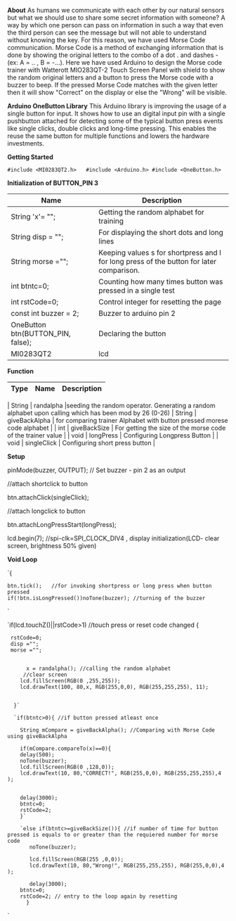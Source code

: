 **About**
As humans we communicate with each other by our natural sensors but what we should use to share some secret information with someone? A way by which one person can pass on information in such a way that even the third person can see the message but will not able to understand without knowing the key. For this reason, we have used Morse Code communication. Morse Code is a method of exchanging information that is done by showing the original letters to the combo of a dot . and dashes - (ex: A = .. , B = -...). Here we have used Arduino to design the Morse code trainer with Watterott MIO283QT-2 Touch Screen Panel with shield to show the random original letters and a button to press the Morse code with a buzzer to beep. If the pressed Morse Code matches with the given letter then it will show "Correct" on the display or else the "Wrong" will be visible.

**Arduino OneButton Library**
This Arduino library is improving the usage of a single button for input. It shows how to use an digital input pin with a single pushbutton attached for detecting some of the typical button press events like single clicks, double clicks and long-time pressing. This enables the reuse the same button for multiple functions and lowers the hardware investments.

**Getting Started**

`
#include <MI0283QT2.h>  
#include <Arduino.h>
#include <OneButton.h>
`

**Initialization of BUTTON_PIN 3**

| Name | Description |
| ------ | ------ |
| String 'x'= ""; | Getting the random alphabet for training |
| String disp = ""; | For displaying the short dots and long lines  |
| String morse ="";  | Keeping values s for shortpress and l for long press of the button for later comparison. |
| int btntc=0; | Counting how many times button was pressed in a single test
| int rstCode=0; | Control integer for resetting the page |
| const int buzzer = 2; | Buzzer to arduino pin 2 | 
| OneButton btn(BUTTON_PIN, false); | Declaring the button |
| MI0283QT2 | lcd | Declare only one display (MI0283QT2 Adapter v1) | 

**Function**

| Type | Name | Description |
| ------ | ------ | ------ |

| String | randalpha |seeding the random operator. Generating a random alphabet upon calling which has been mod by 26 (0-26)
| String | giveBackAlpha | for comparing trainer Alphabet with button pressed morese code alphabet |
| int | giveBackSize | For getting the size of the morse code of the trainer value |
| void | longPress | Configuring Longpress Button |
| void  | singleClick | Configuring short press button |

**Setup**

pinMode(buzzer, OUTPUT); // Set buzzer - pin 2 as an output

//attach shortclick to button

btn.attachClick(singleClick); 

//attach longclick to button

btn.attachLongPressStart(longPress); 

lcd.begin(7); //spi-clk=SPI_CLOCK_DIV4 , display initialization(LCD- clear screen, brightness 50% given)

**Void Loop**

`{


    btn.tick();   //for invoking shortpress or long press when button pressed
    if(!btn.isLongPressed())noTone(buzzer); //turning of the buzzer
    
`
    

`if(lcd.touchZ()||rstCode>1) //touch press or reset code changed
  {
   
  
     rstCode=0;
     disp ="";
     morse ="";
    
       
          x = randalpha(); //calling the random alphabet
         //clear screen
        lcd.fillScreen(RGB(0 ,255,255));
        lcd.drawText(100, 80,x, RGB(255,0,0), RGB(255,255,255), 11);

      
      }`
      
      `if(btntc>0){ //if button pressed atleast once

        String mCompare = giveBackAlpha(); //Comparing with Morse Code using giveBackAlpha 
        
        if(mCompare.compareTo(x)==0){
        delay(500);
        noTone(buzzer);
        lcd.fillScreen(RGB(0 ,128,0));
        lcd.drawText(10, 80,"CORRECT!", RGB(255,0,0), RGB(255,255,255),4 );
        

        delay(3000);
        btntc=0;
        rstCode=2;
        }`
        
        `else if(btntc>=giveBackSize()){ //if number of time for button pressed is equals to or greater than the requiered number for morse code
           noTone(buzzer);

           lcd.fillScreen(RGB(255 ,0,0));
           lcd.drawText(10, 80,"Wrong!", RGB(255,255,255), RGB(255,0,0),4 );
          
           delay(3000);
        btntc=0;
        rstCode=2; // entry to the loop again by resetting 
          }
`













